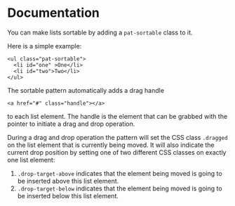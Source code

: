 # Documentation

You can make lists sortable by adding a `pat-sortable` class to it.

Here is a simple example:

    <ul class="pat-sortable">
      <li id="one" >One</li>
      <li id="two">Two</li>
    </ul>

The sortable pattern automatically adds a drag handle

    <a href="#" class="handle"></a>

to each list element. The handle is the element that can be grabbed with
the pointer to initiate a drag and drop operation.

During a drag and drop operation the pattern will set the CSS class
`.dragged` on the list element that is currently being moved. It will
also indicate the current drop position by setting one of two different
CSS classes on exactly one list element:

1.  `.drop-target-above` indicates that the element being moved is going
    to be inserted above this list element.
2.  `.drop-target-below` indicates that the element being moved is going
    to be inserted below this list element.